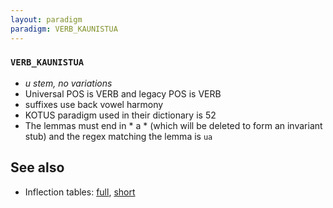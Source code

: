 ```yaml
---
layout: paradigm
paradigm: VERB_KAUNISTUA
---
```

### ` VERB_KAUNISTUA `

* _u stem, no variations_
* Universal POS is VERB and legacy POS is VERB
* suffixes use back vowel harmony
* KOTUS paradigm used in their dictionary is 52
* The lemmas must end in * a * (which will be deleted to form an invariant stub) and the regex matching the lemma is ` ua `

## See also

* Inflection tables: [full](gen/K/kaunistua.html), [short](gen/K/kaunistua_wikt.html)

